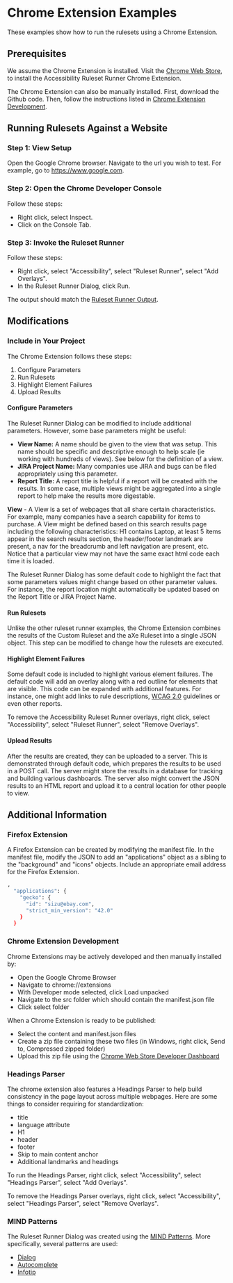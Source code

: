 # Chrome Extension Examples
These examples show how to run the rulesets using a Chrome Extension.

## Prerequisites
We assume the Chrome Extension is installed.  Visit the <a href='https://chrome.google.com/webstore'>Chrome Web Store</a>, to install the Accessibility Ruleset Runner Chrome Extension.

The Chrome Extension can also be manually installed.  First, download the Github code.  Then, follow the instructions listed in <a href='README.md#chrome-extension-development'>Chrome Extension Development</a>.

## Running Rulesets Against a Website

### Step 1: View Setup
Open the Google Chrome browser.  Navigate to the url you wish to test.  For example, go to https://www.google.com.

### Step 2: Open the Chrome Developer Console

Follow these steps:

<ul>
<li>Right click, select Inspect.</li>
<li>Click on the Console Tab.</li>
</ul>

### Step 3: Invoke the Ruleset Runner

Follow these steps:

<ul>
<li>Right click, select "Accessibility", select "Ruleset Runner", select "Add Overlays".</li>
<li>In the Ruleset Runner Dialog, click Run.</li>
</ul>

The output should match the <a href='output/ChromeExtension.ruleset.runner.output.txt'>Ruleset Runner Output</a>.

## Modifications

### Include in Your Project

The Chrome Extension follows these steps:
<ol>
<li>Configure Parameters</li>
<li>Run Rulesets</li>
<li>Highlight Element Failures</li>
<li>Upload Results</li>
</ol>

#### Configure Parameters

The Ruleset Runner Dialog can be modified to include additional parameters.  However, some base parameters might be useful:

<ul>
<li><b>View Name:</b> A name should be given to the view that was setup.  This name should be specific and descriptive enough to help scale (ie working with hundreds of views).  See below for the definition of a view.</li>
<li><b>JIRA Project Name:</b> Many companies use JIRA and bugs can be filed appropriately using this parameter.</li>
<li><b>Report Title:</b> A report title is helpful if a report will be created with the results.  In some case, multiple views might be aggregated into a single report to help make the results more digestable.</li>
</ul>

<b>View</b> - A View is a set of webpages that all share certain characteristics.  For example, many companies have a search capability for items to purchase.  A View might be defined based on this search results page including the following characteristics: H1 contains Laptop, at least 5 items appear in the search results section, the header/footer landmark are present, a nav for the breadcrumb and left navigation are present, etc.  Notice that a particular view may not have the same exact html code each time it is loaded.

The Ruleset Runner Dialog has some default code to highlight the fact that some parameters values might change based on other parameter values.  For instance, the report location might automatically be updated based on the Report Title or JIRA Project Name.

#### Run Rulesets

Unlike the other ruleset runner examples, the Chrome Extension combines the results of the Custom Ruleset and the aXe Ruleset into a single JSON object.  This step can be modified to change how the rulesets are executed.

#### Highlight Element Failures

Some default code is included to highlight various element failures.  The default code will add an overlay along with a red outline for elements that are visible.  This code can be expanded with additional features.  For instance, one might add links to rule descriptions, <a href='https://www.w3.org/TR/WCAG20/'>WCAG 2.0</a> guidelines or even other reports.

To remove the Accessibility Ruleset Runner overlays, right click, select "Accessibility", select "Ruleset Runner", select "Remove Overlays".

#### Upload Results

After the results are created, they can be uploaded to a server.  This is demonstrated through default code, which prepares the results to be used in a POST call.  The server might store the results in a database for tracking and building various dashboards.  The server also might convert the JSON results to an HTML report and upload it to a central location for other people to view.

## Additional Information

### Firefox Extension

A Firefox Extension can be created by modifying the manifest file.  In the manifest file, modify the JSON to add an "applications" object as a sibling to the "background" and "icons" objects.  Include an appropriate email address for the Firefox Extension.

```sh
,
  "applications": {
    "gecko": {
      "id": "sizu@ebay.com",
      "strict_min_version": "42.0"
    }
  }
```

### Chrome Extension Development

Chrome Extensions may be actively developed and then manually installed by:

<ul>
<li>Open the Google Chrome Browser</li>
<li>Navigate to chrome://extensions</li>
<li>With Developer mode selected, click Load unpacked</li>
<li>Navigate to the src folder which should contain the manifest.json file</li>
<li>Click select folder</li>
</ul>

When a Chrome Extension is ready to be published:

<ul>
<li>Select the content and manifest.json files</li>
<li>Create a zip file containing these two files (in Windows, right click, Send to, Compressed zipped folder)</li>
<li>Upload this zip file using the <a href='https://chrome.google.com/webstore/developer/dashboard'>Chrome Web Store Developer Dashboard</a></li>
</ul>

### Headings Parser

The chrome extension also features a Headings Parser to help build consistency in the page layout across multiple webpages.  Here are some things to consider requiring for standardization:

<ul>
<li>title</li>
<li>language attribute</li>
<li>H1</li>
<li>header</li>
<li>footer</li>
<li>Skip to main content anchor</li>
<li>Additional landmarks and headings</li>
</ul>

To run the Headings Parser, right click, select "Accessibility", select "Headings Parser", select "Add Overlays".

To remove the Headings Parser overlays, right click, select "Accessibility", select "Headings Parser", select "Remove Overlays".

### MIND Patterns

The Ruleset Runner Dialog was created using the <a href='https://ebay.gitbook.io/mindpatterns/'>MIND Patterns</a>.  More specifically, several patterns are used:

<ul>
<li><a href='https://ebay.gitbook.io/mindpatterns/disclosure/dialog'>Dialog</a></li>
<li><a href='https://ebay.gitbook.io/mindpatterns/input/autocomplete'>Autocomplete</a></li>
<li><a href='https://ebay.gitbook.io/mindpatterns/disclosure/infotip'>Infotip</a></li>
</ul>
